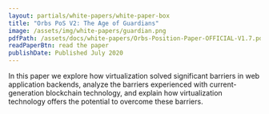 ```yaml
---
layout: partials/white-papers/white-paper-box
title: "Orbs PoS V2: The Age of Guardians"
image: /assets/img/white-papers/guardian.png
pdfPath: /assets/docs/white-papers/Orbs-Position-Paper-OFFICIAL-V1.7.pdf
readPaperBtn: read the paper
publishDate: Published July 2020
---
```


In this paper we explore how virtualization solved significant barriers in web application backends, analyze the barriers experienced with current-generation blockchain technology, and explain how virtualization technology offers the potential to overcome these barriers.
